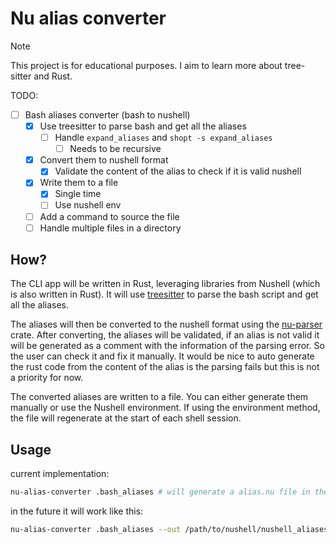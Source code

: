 # Nu alias converter

> [!NOTE]  
> This project is for educational purposes. I aim to learn more about tree-sitter and Rust.

TODO:

- [ ] Bash aliases converter (bash to nushell)
  - [x] Use treesitter to parse bash and get all the aliases
    - [ ] Handle `expand_aliases` and `shopt -s expand_aliases`
      - [ ] Needs to be recursive
  - [x] Convert them to nushell format
    - [x] Validate the content of the alias to check if it is valid nushell
  - [x] Write them to a file
    - [x] Single time
    - [ ] Use nushell env
  - [ ] Add a command to source the file
  - [ ] Handle multiple files in a directory

## How?

The CLI app will be written in Rust, leveraging libraries from Nushell (which is
also written in Rust). It will use
[treesitter](https://github.com/tree-sitter/tree-sitter) to parse the bash
script and get all the aliases.

The aliases will then be converted to the nushell format using the
[nu-parser](https://github.com/nushell/nushell/tree/main/crates/nu-parser)
crate. After converting, the aliases will be validated, if an alias is not
valid it will be generated as a comment with the information of the parsing
error. So the user can check it and fix it manually. It would be nice to auto
generate the rust code from the content of the alias is the parsing fails but
this is not a priority for now.

The converted aliases are written to a file. You can either generate them
manually or use the Nushell environment. If using the environment method, the
file will regenerate at the start of each shell session.

## Usage

current implementation:
```bash
nu-alias-converter .bash_aliases # will generate a alias.nu file in the same directory
```

in the future it will work like this:
```bash
nu-alias-converter .bash_aliases --out /path/to/nushell/nushell_aliases.nu
```
